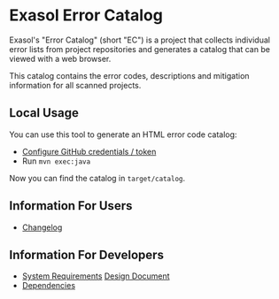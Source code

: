 # Exasol Error Catalog

Exasol's "Error Catalog" (short "EC") is a project that collects individual error lists from project repositories and generates a catalog that can be viewed with a web browser.

This catalog contains the error codes, descriptions and mitigation information for all scanned projects.

## Local Usage

You can use this tool to generate an HTML error code catalog:

* [Configure GitHub credentials / token](https://github-api.kohsuke.org/index.html#Environmental_variables)
* Run `mvn exec:java`

Now you can find the catalog in `target/catalog`.

## Information For Users

* [Changelog](doc/changes/changelog.md)

## Information For Developers

* [System Requirements](doc/system_requirements.md)
  [Design Document](doc/design.md)
* [Dependencies](dependencies.md)